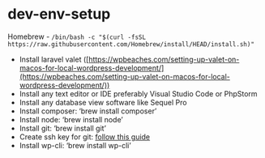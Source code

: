 # dev-env-setup

Homebrew - ```/bin/bash -c "$(curl -fsSL https://raw.githubusercontent.com/Homebrew/install/HEAD/install.sh)"```

- Install laravel valet ([https://wpbeaches.com/setting-up-valet-on-macos-for-local-wordpress-development/](https://wpbeaches.com/setting-up-valet-on-macos-for-local-wordpress-development/))
- Install any text editor or IDE preferably Visual Studio Code or PhpStorm
- Install any database view software like Sequel Pro
- Install composer: ‘brew install composer’
- Install node: ‘brew install node’
- Install git: ‘brew install git’
- Create ssh key for git: [follow this guide](https://docs.tritondatacenter.com/public-cloud/getting-started/ssh-keys/generating-an-ssh-key-manually/manually-generating-your-ssh-key-in-mac-os-x)
- Install wp-cli: ‘brew install wp-cli’
